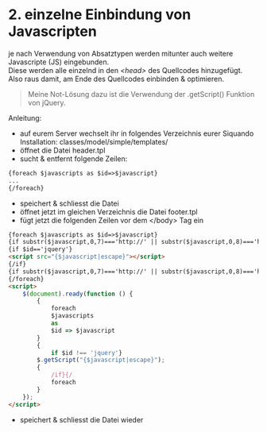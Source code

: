 # 2. einzelne Einbindung von Javascripten

je nach Verwendung von Absatztypen werden mitunter auch weitere Javascripte (JS) eingebunden.   
Diese werden alle einzelnd in den _&lt;head&gt;_ des Quellcodes hinzugefügt. Also raus damit, am Ende des Quellcodes
einbinden & optimieren.

> Meine Not-Lösung dazu ist die Verwendung der .getScript() Funktion von jQuery.

Anleitung:

- auf eurem Server wechselt ihr in folgendes Verzeichnis eurer Siquando Installation: classes/model/simple/templates/
- öffnet die Datei header.tpl
- sucht & entfernt folgende Zeilen:

```html
{foreach $javascripts as $id=>$javascript}
...
{/foreach}
```

- speichert & schliesst die Datei
- öffnet jetzt im gleichen Verzeichnis die Datei footer.tpl
- fügt jetzt die folgenden Zeilen vor dem &lt;/body&gt; Tag ein

```html
{foreach $javascripts as $id=>$javascript}
{if substr($javascript,0,7)==='http://' || substr($javascript,0,8)==='https://'}<!-- START-NGCON [{$id|escape}] -->{/if}
{if $id=='jquery'}
<script src="{$javascript|escape}"></script>
{/if}
{if substr($javascript,0,7)==='http://' || substr($javascript,0,8)==='https://'}<!-- END-NGCON -->{/if}
{/foreach}
<script>
    $(document).ready(function () {
        {
            foreach
            $javascripts
            as
            $id => $javascript
        }
        {
            if $id !== 'jquery'}
        $.getScript("{$javascript|escape}");
        {
            /if}{/
            foreach
        }
    });
</script>
```

- speichert & schliesst die Datei wieder
